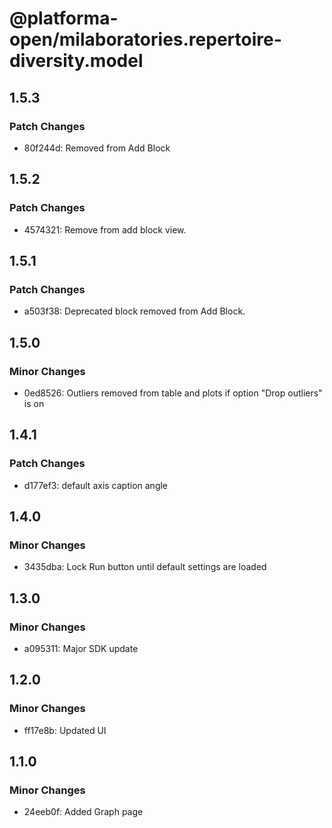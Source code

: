 # @platforma-open/milaboratories.repertoire-diversity.model

## 1.5.3

### Patch Changes

- 80f244d: Removed from Add Block

## 1.5.2

### Patch Changes

- 4574321: Remove from add block view.

## 1.5.1

### Patch Changes

- a503f38: Deprecated block removed from Add Block.

## 1.5.0

### Minor Changes

- 0ed8526: Outliers removed from table and plots if option "Drop outliers" is on

## 1.4.1

### Patch Changes

- d177ef3: default axis caption angle

## 1.4.0

### Minor Changes

- 3435dba: Lock Run button until default settings are loaded

## 1.3.0

### Minor Changes

- a095311: Major SDK update

## 1.2.0

### Minor Changes

- ff17e8b: Updated UI

## 1.1.0

### Minor Changes

- 24eeb0f: Added Graph page
